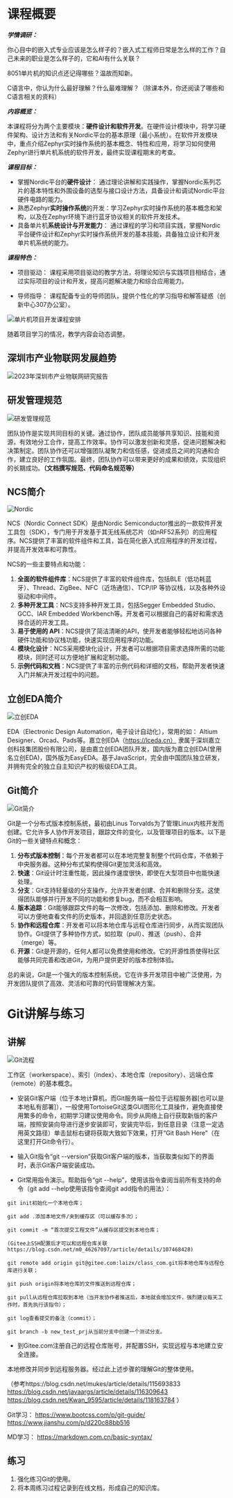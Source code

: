 # 课程概要

***学情调研：***

你心目中的嵌入式专业应该是怎么样子的？嵌入式工程师日常是怎么样的工作？自己未来的职业是怎么样子的，它和AI有什么关联？

8051单片机的知识点还记得哪些？温故而知新。

C语言中，你认为什么最好理解？什么最难理解？（除课本外，你还阅读了哪些和C语言相关的资料）

***内容概览：***

本课程将分为两个主要模块：**硬件设计和软件开发**。在硬件设计模块中，将学习硬件架构、设计方法和有关Nordic平台的基本原理（最小系统）。在软件开发模块中，重点介绍Zephyr实时操作系统的基本概念、特性和应用，将学习如何使用Zephyr进行单片机系统的软件开发，最终实现课程期末的考查。

***课程目标：***

- 掌握Nordic平台的**硬件设计**： 通过理论讲解和实践操作，掌握Nordic系列芯片的基本特性和外围设备的选型与接口设计方法，具备设计和调试Nordic平台硬件电路的能力。
- 熟悉Zephyr**实时操作系统**的开发：学习Zephyr实时操作系统的基本概念和架构，以及在Zephyr环境下进行蓝牙协议相关的软件开发技术。
- 具备单片机**系统设计与开发能力**： 通过课程的学习和项目实践，掌握Nordic平台硬件设计和Zephyr实时操作系统开发的基本技能，具备独立设计和开发单片机系统的能力。

***课程特色：***

- 项目驱动： 课程采用项目驱动的教学方法，将理论知识与实践项目相结合，通过实际项目的设计和开发，提高问题解决能力和综合应用能力。

- 导师指导： 课程配备专业的导师团队，提供个性化的学习指导和解答疑惑（创新中心307办公室）。



![单片机项目开发课程安排](规范与要求.assets/单片机项目开发课程安排-17085647478121.png)

随着项目学习的情况，教学内容会动态调整。

## 深圳市产业物联网发展趋势

![2023年深圳市产业物联网研究报告](规范与要求.assets/2023年深圳市产业物联网研究报告.png)

## 研发管理规范

![研发管理规范](规范与要求.assets/研发管理规范-17085678978602.png)

团队协作是实现共同目标的关键。通过协作，团队成员能够共享知识、技能和资源，有效地分工合作，提高工作效率。协作可以激发创新和灵感，促进问题解决和决策制定。团队协作还可以增强团队凝聚力和信任感，促进成员之间的沟通和合作，建立良好的工作氛围。最终，团队协作可以带来更好的成果和绩效，实现组织的长期成功。**（文档撰写规范、代码命名规范等）**

## NCS简介

![Nordic](规范与要求.assets/Nordic.png)

NCS（Nordic Connect SDK）是由Nordic Semiconductor推出的一款软件开发工具包（SDK），专门用于开发基于其无线系统芯片（如nRF52系列）的应用程序。NCS提供了丰富的软件组件和工具，旨在简化嵌入式应用程序的开发过程，并提高开发效率和可靠性。

NCS的一些主要特点和功能：

1. **全面的软件组件库**：NCS提供了丰富的软件组件库，包括BLE（低功耗蓝牙）、Thread、ZigBee、NFC（近场通信）、TCP/IP 等协议栈，以及各种外设驱动和中间件。
2. **多种开发工具**：NCS支持多种开发工具，包括Segger Embedded Studio、GCC、IAR Embedded Workbench等。开发者可以根据自己的喜好和需求选择合适的开发工具。
3. **易于使用的 API**：NCS提供了简洁清晰的API，使开发者能够轻松地访问各种硬件功能和协议栈功能，快速实现应用程序的功能。
4. **模块化设计**：NCS采用模块化设计，开发者可以根据项目需求选择所需的功能模块，同时还可以方便地扩展和定制功能。
5. **示例代码和文档**：NCS提供了丰富的示例代码和详细的文档，帮助开发者快速入门并解决开发过程中的问题。

## 立创EDA简介

![立创EDA](规范与要求.assets/立创EDA.png)

EDA（Electronic Design Automation，电子设计自动化），常用的如： Altium Designer、Orcad、Pads等。嘉立创EDA（https://lceda.cn） 隶属于深圳嘉立创科技集团股份有限公司，是由嘉立创EDA团队开发，国内版为嘉立创EDA(曾用名立创EDA)，国外版为EasyEDA。基于JavaScript，完全由中国团队独立研发，并拥有完全的独立自主知识产权的板级EDA工具。

## Git简介

![Git简介](规范与要求.assets/Git简介.png)

Git是一个分布式版本控制系统，最初由Linus Torvalds为了管理Linux内核开发而创建。它允许多人协作开发项目，跟踪文件的变化，以及管理项目的版本。以下是Git的一些关键特点和概念：

1. **分布式版本控制**：每个开发者都可以在本地完整复制整个代码仓库，不依赖于中央服务器。这种分布式架构使得Git更加灵活和高效。
2. **快速**：Git设计时注重性能，因此操作速度很快，即使在大型项目中也能快速处理。
3. **分支**：Git支持轻量级的分支操作，允许开发者创建、合并和删除分支。这使得团队能够并行开发不同的功能和修复bug，而不会相互影响。
4. **版本追踪**：Git能够跟踪文件的每一次修改，包括添加、删除和修改。开发者可以方便地查看文件的历史版本，并回退到任意历史状态。
5. **协作和远程仓库**：开发者可以将本地仓库与远程仓库进行同步，从而实现团队协作。Git提供了多种协作方式，如拉取（pull）、推送（push）、合并（merge）等。
6. **开源**：Git是开源的，任何人都可以免费使用和修改。它的开源性质使得社区能够共同完善和改进Git，为用户提供更好的版本控制体验。

总的来说，Git是一个强大的版本控制系统，它在许多开发项目中被广泛使用，为开发团队提供了高效、灵活和可靠的代码管理解决方案。

# Git讲解与练习

## 讲解

![Git流程](规范与要求.assets/Git流程.png)



工作区（workerspace）、索引（index）、本地仓库（repository）、远端仓库（remote）的基本概念。

- 安装Git客户端（位于本地计算机，而Git服务端一般位于远程服务器[也可以是本地私有部署]），一般使用TortoiseGit这类GUI图形化工具操作，避免直接使用繁多的命令，初期学习建议使用命令。同步从网络上自行获取新版的客户端，按照安装向导进行逐步安装即可，安装完毕后，到任意目录（注意一定选用英文路径）单击鼠标右键将获取大致如下效果，打开“Git Bash Here”（在这里打开Git命令行）。


- 输入Git指令“git --version”获取Git客户端的版本，当获取类似如下的界面时，表示Git客户端安装成功。


- Git常用指令演示。帮助指令“git --help”，使用该指令查阅当前所有支持的命令（git add --help使用该指令查阅git add指令的用法）：

```
git init初始化一个本地仓库；

git add .添加本地文件/夹到缓存区（可以缓存多次）；

git commit -m “首次提交工程文件”从缓存区提交到本地仓库；

(Gitee上SSH配置后才可以和远程仓库关联https://blog.csdn.net/m0_46267097/article/details/107468428)

git remote add origin git@gitee.com:laizx/class_com.git将本地仓库与远程仓库进行关联；

git push origin将本地仓库的文件推送到远程仓库；

git pull从远程仓库拉取到本地（当开发协作者推送后，本地就会增加文件，强烈建议每天工作时，首先执行该指令）；

git log查看提交的备注（commit）；

git branch -b new_test_prj从当前分支中创建一个测试分支。
```

- 到Gitee.com注册自己的远程仓库账号，并配置SSH，实现远程与本地建立安全连接。

本地修改并同步到远程服务器。经过此上述步骤的理解Git的整体使用。

（参考https://blog.csdn.net/mukes/article/details/115693833  https://blog.csdn.net/javaargs/article/details/116309643   https://blog.csdn.net/Kwan_9595/article/details/118163784 ）

Git学习：
https://www.bootcss.com/p/git-guide/
https://www.jianshu.com/p/d220c88bb516

MD学习：
https://markdown.com.cn/basic-syntax/

## 练习

1. 强化练习Git的使用。
2. 将本周练习过程记录到在线文档，形成自己的知识库。
